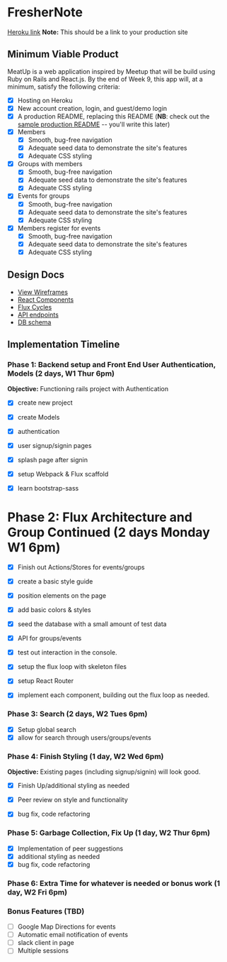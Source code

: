 # FresherNote

[Heroku link][heroku] **Note:** This should be a link to your production site

[heroku]: https://thawing-brook-34178.herokuapp.com/#/?_k=l3e69s

## Minimum Viable Product

MeatUp is a web application inspired by Meetup that will be build using Ruby on Rails and React.js.  By the end of Week 9, this app will, at a minimum, satisfy the following criteria:

- [X] Hosting on Heroku
- [X] New account creation, login, and guest/demo login
- [X] A production README, replacing this README (**NB**: check out the [sample production README](docs/production_readme.md) -- you'll write this later)
- [X] Members
  - [X] Smooth, bug-free navigation
  - [X] Adequate seed data to demonstrate the site's features
  - [X] Adequate CSS styling
- [X] Groups with members
  - [X] Smooth, bug-free navigation
  - [X] Adequate seed data to demonstrate the site's features
  - [X] Adequate CSS styling
- [X] Events for groups
  - [X] Smooth, bug-free navigation
  - [X] Adequate seed data to demonstrate the site's features
  - [X] Adequate CSS styling
- [X] Members register for events
  - [X] Smooth, bug-free navigation
  - [X] Adequate seed data to demonstrate the site's features
  - [X] Adequate CSS styling

## Design Docs
* [View Wireframes][views]
* [React Components][components]
* [Flux Cycles][flux-cycles]
* [API endpoints][api-endpoints]
* [DB schema][schema]

[views]: docs/views.md
[components]: docs/components.md
[flux-cycles]: docs/flux-cycles.md
[api-endpoints]: docs/api-endpoints.md
[schema]: docs/schema.md

## Implementation Timeline

### Phase 1: Backend setup and Front End User Authentication, Models (2 days, W1 Thur 6pm)

**Objective:** Functioning rails project with Authentication

- [X] create new project
- [X] create Models
- [X] authentication
- [X] user signup/signin pages
- [X] splash page after signin
- [X] setup Webpack & Flux scaffold
- [X] learn bootstrap-sass


# Phase 2: Flux Architecture and Group Continued (2 days Monday W1 6pm)

- [X] Finish out Actions/Stores for events/groups
- [X] create a basic style guide
- [X] position elements on the page
- [X] add basic colors & styles
- [X] seed the database with a small amount of test data
- [X] API for groups/events
- [X] test out interaction in the console.
- [X] setup the flux loop with skeleton files
- [X] setup React Router
- [X] implement each component, building out the flux loop as needed.


### Phase 3: Search (2 days, W2 Tues 6pm)
- [X] Setup global search
- [X] allow for search through users/groups/events

### Phase 4: Finish Styling (1 day, W2 Wed 6pm)

**Objective:** Existing pages (including signup/signin) will look good.

- [X] Finish Up/additional styling as needed
- [X] Peer review on style and functionality
- [X] bug fix, code refactoring


### Phase 5: Garbage Collection, Fix Up (1 day, W2 Thur 6pm)
- [X] Implementation of peer suggestions
- [X] additional styling as needed
- [X] bug fix, code refactoring

### Phase 6: Extra Time for whatever is needed or bonus work (1 day, W2 Fri 6pm)

### Bonus Features (TBD)
- [ ] Google Map Directions for events
- [ ] Automatic email notification of events
- [ ] slack client in page
- [ ] Multiple sessions

[phase-one]: docs/phases/phase1.md
[phase-two]: docs/phases/phase2.md
[phase-three]: docs/phases/phase3.md
[phase-four]: docs/phases/phase4.md
[phase-five]: docs/phases/phase5.md
